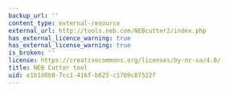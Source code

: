 ```yaml
---
backup_url: ''
content_type: external-resource
external_url: http://tools.neb.com/NEBcutter2/index.php
has_external_licence_warning: true
has_external_license_warning: true
is_broken: ''
license: https://creativecommons.org/licenses/by-nc-sa/4.0/
title: NEB Cutter tool
uid: e1b1d0b8-7cc1-416f-b625-c1709c87522f
---
```

